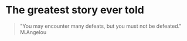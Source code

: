 # The greatest story ever told

> "You may encounter many defeats, but you must not be defeated." M.Angelou
